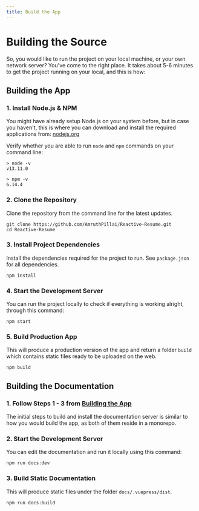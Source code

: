 ```yaml
---
title: Build the App
---
```


# Building the Source

So, you would like to run the project on your local machine, or your own network server? You've come to the right place. It takes about 5-6 minutes to get the project running on your local, and this is how:

## Building the App

### 1. Install Node.js & NPM

You might have already setup Node.js on your system before, but in case you haven't, this is where you can download and install the required applications from: [nodejs.org ](https://nodejs.org/en/)

Verify whether you are able to run `node` and `npm` commands on your command line:

```
> node -v
v13.11.0

> npm -v
6.14.4
```

### 2. Clone the Repository

Clone the repository from the command line for the latest updates.

```
git clone https://github.com/AmruthPillai/Reactive-Resume.git
cd Reactive-Resume
```

### 3. Install Project Dependencies

Install the dependencies required for the project to run. See `package.json` for all dependencies.

```
npm install
```

### 4. Start the Development Server

You can run the project locally to check if everything is working alright, through this command:

```
npm start
```

### 5. Build Production App

This will produce a production version of the app and return a folder `build` which contains static files ready to be uploaded on the web.
```
npm build
```

## Building the Documentation

### 1. Follow Steps 1 - 3 from [Building the App](#building-the-app)

The initial steps to build and install the documentation server is similar to how you would build the app, as both of them reside in a monorepo.

### 2. Start the Development Server

You can edit the documentation and run it locally using this command:

```
npm run docs:dev
```

### 3. Build Static Documentation

This will produce static files under the folder `docs/.vuepress/dist`.

```
npm run docs:build
```
